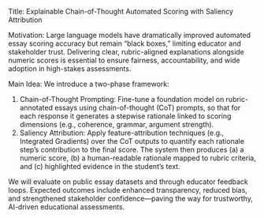 Title: Explainable Chain-of-Thought Automated Scoring with Saliency Attribution

Motivation: Large language models have dramatically improved automated essay scoring accuracy but remain “black boxes,” limiting educator and stakeholder trust. Delivering clear, rubric-aligned explanations alongside numeric scores is essential to ensure fairness, accountability, and wide adoption in high-stakes assessments.

Main Idea: We introduce a two-phase framework:  
1. Chain-of-Thought Prompting: Fine-tune a foundation model on rubric-annotated essays using chain-of-thought (CoT) prompts, so that for each response it generates a stepwise rationale linked to scoring dimensions (e.g., coherence, grammar, argument strength).  
2. Saliency Attribution: Apply feature-attribution techniques (e.g., Integrated Gradients) over the CoT outputs to quantify each rationale step’s contribution to the final score. The system then produces (a) a numeric score, (b) a human-readable rationale mapped to rubric criteria, and (c) highlighted evidence in the student’s text.  

We will evaluate on public essay datasets and through educator feedback loops. Expected outcomes include enhanced transparency, reduced bias, and strengthened stakeholder confidence—paving the way for trustworthy, AI-driven educational assessments.